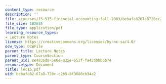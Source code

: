 ```yaml
---
content_type: resource
description: ''
file: /courses/15-515-financial-accounting-fall-2003/bebafa8267a8720cc2b58f3680cb34a2_lec15.pdf
file_size: 182655
file_type: application/pdf
learning_resource_types:
- Lecture Notes
license: https://creativecommons.org/licenses/by-nc-sa/4.0/
ocw_type: OCWFile
parent_title: Lecture Notes
parent_type: CourseSection
parent_uid: ce4836d8-5e6e-a35e-652f-fa42dbbbbb74
resourcetype: Document
title: lec15.pdf
uid: bebafa82-67a8-720c-c2b5-8f3680cb34a2
---
```

